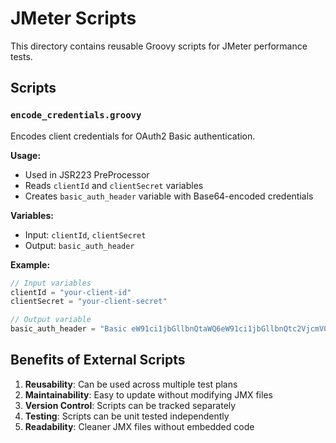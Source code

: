 # JMeter Scripts

This directory contains reusable Groovy scripts for JMeter performance tests.

## Scripts

### `encode_credentials.groovy`
Encodes client credentials for OAuth2 Basic authentication.

**Usage:**
- Used in JSR223 PreProcessor
- Reads `clientId` and `clientSecret` variables
- Creates `basic_auth_header` variable with Base64-encoded credentials

**Variables:**
- Input: `clientId`, `clientSecret`
- Output: `basic_auth_header`

**Example:**
```groovy
// Input variables
clientId = "your-client-id"
clientSecret = "your-client-secret"

// Output variable
basic_auth_header = "Basic eW91ci1jbGllbnQtaWQ6eW91ci1jbGllbnQtc2VjcmV0"
```

## Benefits of External Scripts

1. **Reusability**: Can be used across multiple test plans
2. **Maintainability**: Easy to update without modifying JMX files
3. **Version Control**: Scripts can be tracked separately
4. **Testing**: Scripts can be unit tested independently
5. **Readability**: Cleaner JMX files without embedded code
